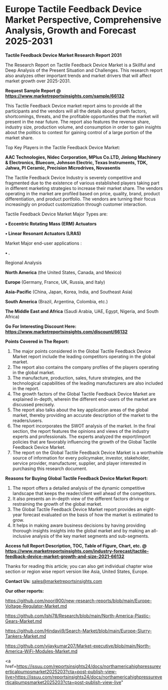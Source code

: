 # Europe Tactile Feedback Device Market Perspective, Comprehensive Analysis, Growth and Forecast 2025-2031

<strong>Tactile Feedback Device Market Research Report 2031</strong>

The Research Report on Tactile Feedback Device Market is a Skillful and Deep Analysis of the Present Situation and Challenges. This research report also analyzes other important trends and market drivers that will affect market growth over 2025-2031.

<strong>Request Sample Report @ <a href=https://www.marketreportsinsights.com/sample/66132>https://www.marketreportsinsights.com/sample/66132</a></strong>

This Tactile Feedback Device market report aims to provide all the participants and the vendors will all the details about growth factors, shortcomings, threats, and the profitable opportunities that the market will present in the near future. The report also features the revenue share, industry size, production volume, and consumption in order to gain insights about the politics to contest for gaining control of a large portion of the market share.

Top Key Players in the Tactile Feedback Device Market:

<strong>AAC Technologies, Nidec Corporation, MPlus Co.LTD, Jinlong Machinery & Electronics, Bluecom, Johnson Electric, Texas Instruments, TDK, Jahwa, PI Ceramic, Precision Microdrives, Novasentis</strong>

The Tactile Feedback Device Industry is severely competitive and fragmented due to the existence of various established players taking part in different marketing strategies to increase their market share. The vendors operating in the market are profiled based on price, quality, brand, product differentiation, and product portfolio. The vendors are turning their focus increasingly on product customization through customer interaction.

Tactile Feedback Device Market Major Types are:

<strong>• Eccentric Rotating Mass (ERM) Actuators

• Linear Resonant Actuators (LRAS)</strong>

Market Major end-user applications :

<strong>• .</strong>

Regional Analysis

</u><strong><b>North America</b></strong> (the United States, Canada, and Mexico)

<strong><b>Europe </b></strong>(Germany, France, UK, Russia, and Italy)

<strong><b>Asia-Pacific</b></strong> (China, Japan, Korea, India, and Southeast Asia)

<strong><b>South America</b></strong> (Brazil, Argentina, Colombia, etc.)

<strong><b>The Middle East and Africa</b></strong> (Saudi Arabia, UAE, Egypt, Nigeria, and South Africa)

<strong>Go For Interesting Discount Here: <a href=https://www.marketreportsinsights.com/discount/66132>https://www.marketreportsinsights.com/discount/66132</a></strong>

<strong>Points Covered in The Report:</strong>
<ol>
  <li>The major points considered in the Global Tactile Feedback Device Market report include the leading competitors operating in the global market.</li>
  <li>The report also contains the company profiles of the players operating in the global market.</li>
  <li>The manufacture, production, sales, future strategies, and the technological capabilities of the leading manufacturers are also included in the report.</li>
  <li>The growth factors of the Global Tactile Feedback Device Market are explained in-depth, wherein the different end-users of the market are discussed precisely.</li>
  <li>The report also talks about the key application areas of the global market, thereby providing an accurate description of the market to the readers/users.</li>
  <li>The report incorporates the SWOT analysis of the market. In the final section, the report features the opinions and views of the industry experts and professionals. The experts analyzed the export/import policies that are favorably influencing the growth of the Global Tactile Feedback Device Market.</li>
  <li>The report on the Global Tactile Feedback Device Market is a worthwhile source of information for every policymaker, investor, stakeholder, service provider, manufacturer, supplier, and player interested in purchasing this research document.</li>
</ol>
<strong>Reasons for Buying Global Tactile Feedback Device Market Report:</strong>

<ol>
  <li>The report offers a detailed analysis of the dynamic competitive landscape that keeps the reader/client well ahead of the competitors.</li>
  <li>It also presents an in-depth view of the different factors driving or restraining the growth of the global market.</li>
  <li>The Global Tactile Feedback Device Market report provides an eight-year forecast evaluated on the basis of how the market is estimated to grow.</li>
  <li>It helps in making aware business decisions by having providing thorough insights insights into the global market and by making an all-inclusive analysis of the key market segments and sub-segments.</li>
</ol>
<strong>Access full Report Description, TOC, Table of Figure, Chart, etc. @ <a href=https://www.marketreportsinsights.com/industry-forecast/tactile-feedback-device-market-growth-and-size-2021-66132>https://www.marketreportsinsights.com/industry-forecast/tactile-feedback-device-market-growth-and-size-2021-66132</a></strong>


Thanks for reading this article; you can also get individual chapter wise section or region wise report version like Asia, United States, Europe.

<strong>Contact Us:</strong>
sales@marketreportsinsights.com

<strong>Our other reports:</strong>

<a href=https://github.com/noori900/new-research-reports/blob/main/Europe-Voltage-Regulator-Market.md>https://github.com/noori900/new-research-reports/blob/main/Europe-Voltage-Regulator-Market.md</a>

<a href=https://github.com/Ishi78/Research/blob/main/North-America-Plastic-Gears-Market.md>https://github.com/Ishi78/Research/blob/main/North-America-Plastic-Gears-Market.md</a>

<a href=https://github.com/Hindavii9/Search-Market/blob/main/Europe-Slurry-Tankers-Market.md>https://github.com/Hindavii9/Search-Market/blob/main/Europe-Slurry-Tankers-Market.md</a>

<a href=https://github.com/vijaykumar207/Market-executive/blob/main/North-America-WiFi-Modules-Market.md>https://github.com/vijaykumar207/Market-executive/blob/main/North-America-WiFi-Modules-Market.md</a>

<a href=https://issuu.com/reportsinsights24/docs/northamericahighpressureverticalpumpsmarket2025203?cta=post-publish-view-live>https://issuu.com/reportsinsights24/docs/northamericahighpressureverticalpumpsmarket2025203?cta=post-publish-view-live</a>"
